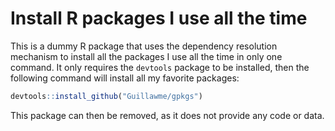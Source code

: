 # Install R packages I use all the time

This is a dummy R package that uses the dependency resolution mechanism to
install all the packages I use all the time in only one command. It only
requires the `devtools` package to be installed, then the following command
will install all my favorite packages:

```r
devtools::install_github("Guillawme/gpkgs")
```

This package can then be removed, as it does not provide any code or data.

